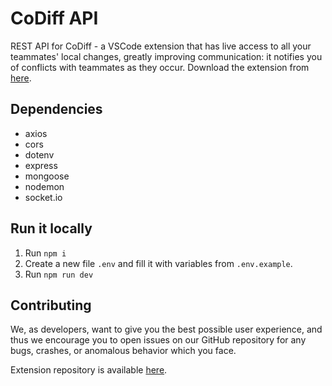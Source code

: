 # CoDiff API
REST API for CoDiff - a VSCode extension that has live access to all your teammates' local changes, greatly improving communication: it notifies you of conflicts with teammates as they occur. Download the extension from [here](https://marketplace.visualstudio.com/items?itemName=bar9.codiff).

## Dependencies
- axios
- cors
- dotenv
- express
- mongoose
- nodemon
- socket.io

## Run it locally
1. Run `npm i`
2. Create a new file `.env` and fill it with variables from `.env.example`.
3. Run `npm run dev`

## Contributing
We, as developers, want to give you the best possible user experience, and thus we encourage you to open issues on our GitHub repository for any bugs, crashes, or anomalous behavior which you face.

Extension repository is available [here](https://github.com/cotnw/codiff).
